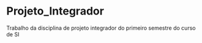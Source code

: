# Projeto_Integrador
Trabalho da disciplina de projeto integrador do primeiro semestre do curso de SI
